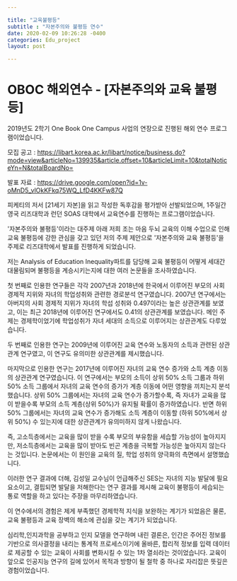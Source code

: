 ```yaml
---

title: "교육불평등"
subtitle : "자본주의와 불평등 연수"
date: 2020-02-09 10:26:28 -0400
categories: Edu_project
layout: post

---
```


# OBOC 해외연수 - [자본주의와 교육 불평등]

2019년도 2학기 One Book One Campus 사업의 연장으로 진행된 해외 연수 프로그램이었습니다. 

모집 공고 :  https://libart.korea.ac.kr/libart/notice/business.do?mode=view&articleNo=139935&article.offset=10&articleLimit=10&totalNoticeYn=N&totalBoardNo=

발표 자료 : https://drive.google.com/open?id=1v-oMnD5_vlOkKFkq75WQ_LfD4KKFw87Q

피케티의 저서 [21세기 자본]을 읽고 작성한 독후감을 평가받아 선발되었으며, 1주일간 영국 리즈대학과 런던 SOAS 대학에서 교육연수를 진행하는 프로그램이었습니다.

'자본주의와 불평등'이라는 대주제 아래 저희 조는 마음 두뇌 교육의 이해 수업으로 인해 교육 불평등에 강한 관심을 갖고 있던 저의 주제 제안으로 '자본주의와 교육 불평등'을 주제로 리즈대학에서 발표를 진행하게 되었습니다.

저는 Analysis of Education Inequality파트를 담당해 교육 불평등이 어떻게 세대간 대물림되며 불평등을 계승시키는지에 대한 여러 논문들을 조사하였습니다.

첫 번째로 인용한 연구들은 각각 2007년과 2018년에 한국에서 이루어진 부모의 사회경제적 지위와 자녀의 학업성취와 관련한 경로분석 연구였습니다. 2007년 연구에서는 아버지의 사회 경제적 지위가 자녀의 학섭 성취와 0.497이라는 높은 상관관계를 보였고, 이는 최근 2018년에 이루어진 연구에서도 0.41의 상관관계를 보였습니다. 메인 주제는 경제학이었기에 학업성취가 자녀 세대의 소득으로 이루어지는 상관관계도 다루었습니다. 

두 번째로 인용한 연구는 2009년에 이루어진 교육 연수와 노동자의 소득과 관련된 상관관계 연구였고, 이 연구도 유의미한 상관관계를 제시했습니다.

마지막으로 인용한 연구는 2017년에 이루어진 자녀의 교육 연수 증가와 소득 계층 이동의 상관관계 연구였습니다. 이 연구에서는 부모의 소득이 상위 50% 소득 그룹과 하위 50% 소득 그룹에서 자녀의 교육 연수의 증가가 계층 이동에 어떤 영향을 끼치는지 분석했습니다. 상위 50% 그룹에서는 자녀의 교육 연수가 증가할수록, 즉 자녀가 교육을 많이 받을수록 부모의 소득 계층(상위 50%)가 유지될 확률이 증가하였습니다. 반면 하위 50% 그룹에서는 자녀의 교육 연수가 증가해도 소득 계층이 이동할 (하위 50%에서 상위 50%) 수 있는지에 대한 상관관계가 유의미하지 않게 나왔습니다.

즉, 고소득층에서는 교육을 많이 받을 수록 부모의 부유함을 세습할 가능성이 높아지지만, 저소득층에서는 교육을 많이 받아도 빈곤 계층을 극복할 가능성은 높아지지 않는다는 것입니다. 논문에서는 이 원인을 교육의 질, 학업 성취의 양극화의 측면에서 설명했습니다.

이러한 연구 결과에 더해, 김성일 교수님이 언급해주신 SES는 자녀의 지능 발달에 필요 요소이고, 결핍되면 발달을 저해한다는 연구 결과를 제시해 교육이 불평등이 세습되는 통로 역할을 하고 있다는 주장을 마무리하였습니다.



이 연수에서의 경험은 제게 부족했던 경제학적 지식을 보완하는 계기가 되었음은 물론, 교육 불평등과 교육 장벽의 해소에 관심을 갖는 계기가 되었습니다. 

심리학,인지과학을 공부하고 인지 모델을 연구하며 내린 결론은, 인간은 주어진 정보를 기반으로 의사결정을 내리는 통계적 프로세스이기에 올바른, 합리적 정보를 입력 데이터로 제공할 수 있는 교육이 사회를 변화시킬 수 있는 1차 열쇠라는 것이었습니다. 교육이 앞으로 인공지능 연구의 길에 있어서 목적과 방향이 될 철학 중 하나로 자리잡은 뜻깊은 경험이었습니다.